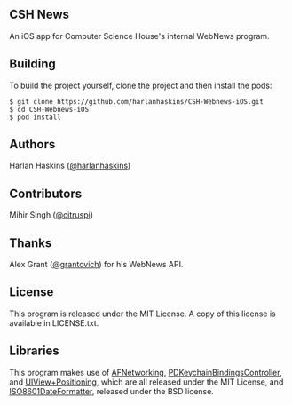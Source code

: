 CSH News
---
An iOS app for Computer Science House's internal WebNews program.

Building
---

To build the project yourself, clone the project and then install the pods:

    $ git clone https://github.com/harlanhaskins/CSH-Webnews-iOS.git
    $ cd CSH-Webnews-iOS
    $ pod install 

Authors
---
Harlan Haskins ([@harlanhaskins](http://github.com/harlanhaskins))

Contributors
---
Mihir Singh ([@citruspi](http://github.com/citruspi))

Thanks
---
Alex Grant ([@grantovich](http://github.com/grantovich)) for his WebNews API.

License
---
This program is released under the MIT License. A copy of this license is available in LICENSE.txt.

Libraries
---
This program makes use of [AFNetworking](https://github.com/AFNetworking/AFNetworking), [PDKeychainBindingsController](https://github.com/carlbrown/PDKeychainBindingsController), and [UIView+Positioning](https://github.com/freak4pc/UIView-Positioning), which are all released under the MIT License, and [ISO8601DateFormatter](https://github.com/boredzo/iso-8601-date-formatter), released under the BSD license.
